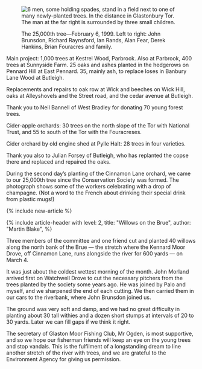 <figure>
<img src="../tree-25000.jpg" alt="6 men, some holding spades, stand in a field next to one of many newly-planted trees. In the distance in Glastonbury Tor. The man at the far right is surrounded by three small children.">
<figcaption>

The 25,000th tree—February 6, 1999. Left to right: John Brunsdon,
Richard Raynsford, Ian Rands, Alan Fear, Derek Hankins, Brian Fouracres
and family.

</figcaption>
</figure>

Main project: 1,000 trees at Kestrel Wood, Parbrook. Also at Parbrook,
400 trees at Sunnyside Farm. 25 oaks and ashes planted in the hedgerows
on Pennard Hill at East Pennard. 35, mainly ash, to replace loses in
Banbury Lane Wood at Butleigh.

Replacements and repairs to oak row at Wick and beeches on Wick Hill,
oaks at Alleyshovels and the Street road, and the cedar avenue at
Butleigh.

Thank you to Neil Bannell of West Bradley for donating 70 young forest
trees.

Cider-apple orchards: 30 trees on the north slope of the Tor with
National Trust, and 55 to south of the Tor with the Fouracreses.

Cider orchard by old engine shed at Pylle Halt: 28 trees in four
varieties.

Thank you also to Julian Forsey of Butleigh, who has replanted the copse
there and replaced and repaired the oaks.

During the second day’s planting of the Cinnamon Lane orchard, we came
to our 25,000th tree since the Conservation Society was formed. The
photograph shows some of the workers celebrating with a drop of
champagne. (Not a word to the French about drinking their special drink
from plastic mugs!)

{% include new-article %}

{% include article-header with
	level: 2,
	title: "Willows on the Brue",
	author: "Martin Blake",
%}

Three members of the committee and one friend cut and planted 40 willows
along the north bank of the Brue — the stretch where the Kennard Moor
Drove, off Cinnamon Lane, runs alongside the river for 600 yards — on
March 4.

It was just about the coldest wettest morning of the month. John Morland
arrived first on Watchwell Drove to cut the necessary pitchers from the
trees planted by the society some years ago. He was joined by Palo and
myself, and we sharpened the end of each cutting. We then carried them
in our cars to the riverbank, where John Brunsdon joined us.

The ground was very soft and damp, and we had no great difficulty in
planting about 30 tall withies and a dozen short stumps at intervals of
20 to 30 yards. Later we can fill gaps if we think it right.

The secretary of Glaston Moor Fishing Club, Mr Ogden, is most
supportive, and so we hope our fisherman friends will keep an eye on the
young trees and stop vandals. This is the fulfilment of a longstanding
dream to line another stretch of the river with trees, and we are
grateful to the Environment Agency for giving us permission.
